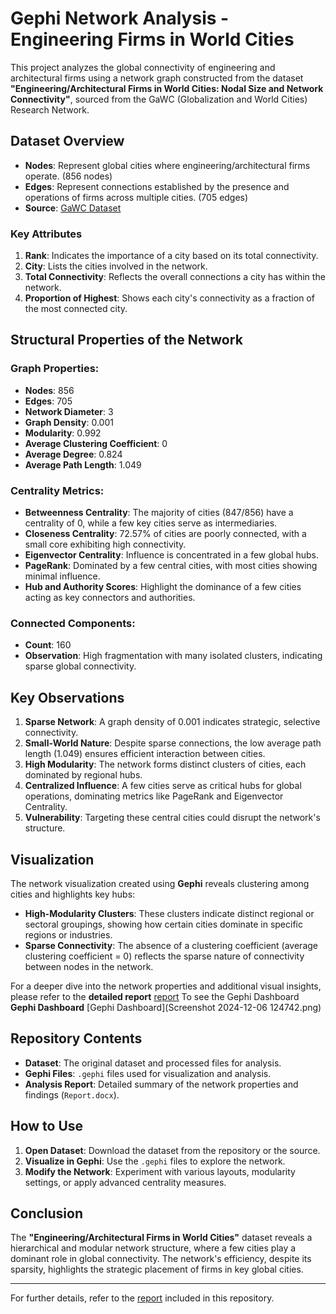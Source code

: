 # Gephi Network Analysis - Engineering Firms in World Cities

This project analyzes the global connectivity of engineering and architectural firms using a network graph constructed from the dataset **"Engineering/Architectural Firms in World Cities: Nodal Size and Network Connectivity"**, sourced from the GaWC (Globalization and World Cities) Research Network.

## Dataset Overview

- **Nodes**: Represent global cities where engineering/architectural firms operate. (856 nodes)
- **Edges**: Represent connections established by the presence and operations of firms across multiple cities. (705 edges)
- **Source**: [GaWC Dataset](https://gawc.lboro.ac.uk/gawc-worlds/gawc-data/dataset-14/)

### Key Attributes
1. **Rank**: Indicates the importance of a city based on its total connectivity.
2. **City**: Lists the cities involved in the network.
3. **Total Connectivity**: Reflects the overall connections a city has within the network.
4. **Proportion of Highest**: Shows each city's connectivity as a fraction of the most connected city.

## Structural Properties of the Network

### Graph Properties:
- **Nodes**: 856  
- **Edges**: 705  
- **Network Diameter**: 3  
- **Graph Density**: 0.001  
- **Modularity**: 0.992  
- **Average Clustering Coefficient**: 0  
- **Average Degree**: 0.824  
- **Average Path Length**: 1.049  

### Centrality Metrics:
- **Betweenness Centrality**: The majority of cities (847/856) have a centrality of 0, while a few key cities serve as intermediaries.
- **Closeness Centrality**: 72.57% of cities are poorly connected, with a small core exhibiting high connectivity.
- **Eigenvector Centrality**: Influence is concentrated in a few global hubs.
- **PageRank**: Dominated by a few central cities, with most cities showing minimal influence.
- **Hub and Authority Scores**: Highlight the dominance of a few cities acting as key connectors and authorities.

### Connected Components:
- **Count**: 160  
- **Observation**: High fragmentation with many isolated clusters, indicating sparse global connectivity.

## Key Observations
1. **Sparse Network**: A graph density of 0.001 indicates strategic, selective connectivity.
2. **Small-World Nature**: Despite sparse connections, the low average path length (1.049) ensures efficient interaction between cities.
3. **High Modularity**: The network forms distinct clusters of cities, each dominated by regional hubs.
4. **Centralized Influence**: A few cities serve as critical hubs for global operations, dominating metrics like PageRank and Eigenvector Centrality.
5. **Vulnerability**: Targeting these central cities could disrupt the network's structure.

## **Visualization**

The network visualization created using **Gephi** reveals clustering among cities and highlights key hubs:

- **High-Modularity Clusters**: These clusters indicate distinct regional or sectoral groupings, showing how certain cities dominate in specific regions or industries.
- **Sparse Connectivity**: The absence of a clustering coefficient (average clustering coefficient = 0) reflects the sparse nature of connectivity between nodes in the network.

For a deeper dive into the network properties and additional visual insights, please refer to the **detailed report** [report](Report.docx)
To see the Gephi Dashboard **Gephi Dashboard**  [Gephi Dashboard](Screenshot 2024-12-06 124742.png)

## Repository Contents
- **Dataset**: The original dataset and processed files for analysis.
- **Gephi Files**: `.gephi` files used for visualization and analysis.
- **Analysis Report**: Detailed summary of the network properties and findings (`Report.docx`).

## How to Use
1. **Open Dataset**: Download the dataset from the repository or the source.
2. **Visualize in Gephi**: Use the `.gephi` files to explore the network.
3. **Modify the Network**: Experiment with various layouts, modularity settings, or apply advanced centrality measures.

## Conclusion
The **"Engineering/Architectural Firms in World Cities"** dataset reveals a hierarchical and modular network structure, where a few cities play a dominant role in global connectivity. The network's efficiency, despite its sparsity, highlights the strategic placement of firms in key global cities.

---

For further details, refer to the [report](Report.docx) included in this repository.
